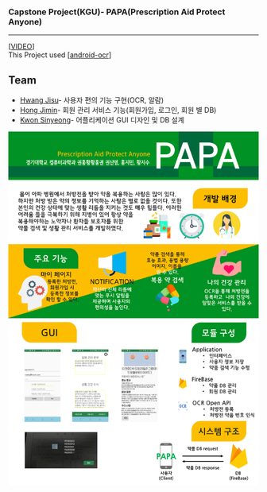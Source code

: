 ### Capstone Project(KGU)- PAPA(Prescription Aid Protect Anyone)   

---------------------
[[VIDEO](https://www.youtube.com/watch?v=O6UXFotvA4M)]   
This Project used [[android-ocr](https://github.com/rmtheis/android-ocr)]   

## Team
* [Hwang Jisu](https://github.com/yellowjs0304)- 사용자 편의 기능 구현(OCR, 알람)
* [Hong Jimin](https://github.com/HONG808)- 회원 관리 서비스 기능(회원가입, 로그인, 회원 별 DB)
* [Kwon Sinyeong](https://github.com/4914925)- 어플리케이션 GUI 디자인 및 DB 설계

![image](PAPA.png)
